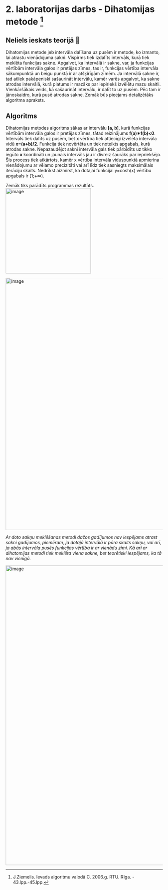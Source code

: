 # 2. laboratorijas darbs - Dihatomijas metode [^1]
## Neliels ieskats teorijā :mag_right: 
Dihatomijas metode jeb intervāla dalīšana uz pusēm ir metode, ko izmanto, lai atrastu vienādojuma sakni. Vispirms tiek izdalīts intervāls, kurā tiek meklēta funkcijas sakne. Apgalvot, ka intervālā ir sakne, var, ja funkcijas vērtībām intervāla galos ir pretējas zīmes, tas ir, funkcijas vērtība intervāla sākumpunktā un beigu punktā ir ar atšķirīgām zīmēm. Ja intervālā sakne ir, tad atliek pakāpeniski sašaurināt intervālu, kamēr varēs apgalvot, ka sakne atrodas intervālā, kurā platums ir mazāks par iepiriekš izvēlētu mazu skaitli. Vienkāršākais veids, kā sašaurināt intervālu, ir dalīt to uz pusēm. Pēc tam ir jānoskaidro, kurā pusē atrodas sakne. Zemāk būs pieejams detalizētāks algoritma apraksts.  

## Algoritms
Dihatomijas metodes algoritms sākas ar intervālu **[a, b]**, kurā funkcijas vērtībām intervāla galos ir pretējas zīmes, tātad reizinājums **f(a)∗f(b)<0**. Intervāls tiek dalīts uz pusēm, bet **x** vērtība tiek attiecīgi izvēlēta intervāla vidū **x=(a+b)/2**. Funkcija tiek novērtēta un tiek noteikts apgabals, kurā atrodas sakne. Nepazaudējot sakni intervāla gals tiek pārbīdīts uz tikko iegūto **x** koordināti un jaunais intervāls jau ir divreiz šaurāks par iepriekšējo. Šis process tiek atkārtots, kamēr x vērtība intervāla viduspunktā apmierina vienādojumu ar vēlamo precizitāti vai arī līdz tiek sasniegts maksimālais iterāciju skaits. Nedrīkst aizmirst, ka dotajai funkcijai y=cosh(x) vērtību apgabals ir [1;+∞).    

Zemāk tiks parādīts programmas rezultāts.  
<img width="273" alt="image" src="https://user-images.githubusercontent.com/112925785/213519498-f56d1582-a0d6-4ad1-a587-d867bf50a26b.png">

<img width="806" alt="image" src="https://user-images.githubusercontent.com/112925785/213532779-8d528cc7-3ad7-46c9-904e-cf5c6519e607.png">

_Ar doto sakņu meklēšanas metodi dažos gadījumos nav iespējams atrast sakni gadījumos, piemēram, ja dotajā intervālā ir pāra skaits sakņu, vai arī, ja abās intervāla pusēs funkcijas vērtība ir ar vienādu zīmi. Kā arī ar dihatomijas metodi tiek meklēta viena sakne, bet teorētiski iespējams, ka tā nav vienīgā._  

<img width="958" alt="image" src="https://user-images.githubusercontent.com/112925785/213795885-650394e8-9cfb-4bf4-b159-5192602959aa.png">

[^1]: J.Ziemelis. Ievads algoritmu valodā C. 2006.g. RTU. Rīga. - 43.lpp.-45.lpp.
